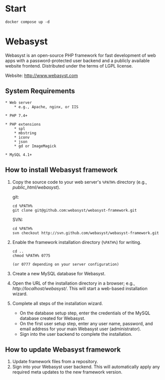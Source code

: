 # Start

```shell
docker compose up -d
```

# Webasyst #

Webasyst is an open-source PHP framework for fast development of web apps with a password-protected user backend and a publicly available website frontend.
Distributed under the terms of LGPL license.

Website: http://www.webasyst.com

## System Requirements ##

	* Web server
		* e.g., Apache, nginx, or IIS
		
	* PHP 7.4+
 
	* PHP extensions
		* spl
		* mbstring
		* iconv
		* json
		* gd or ImageMagick

	* MySQL 4.1+


## How to install Webasyst framework ##

1. Copy the source code to your web server's `%PATH%` directory (e.g., *public_html/webasyst*).

	git:
	```
	cd %PATH%
	git clone git@github.com:webasyst/webasyst-framework.git
	```

	SVN:
	```
	cd %PATH%
	svn checkout http://svn.github.com/webasyst/webasyst-framework.git
	```

2. Enable the framework installation directory (`%PATH%`) for writing.
	```
	cd ..
	chmod %PATH% 0775
	
	(or 0777 depending on your server configuration)
	```

3. Create a new MySQL database for Webasyst.

4. Open the URL of the installation directory in a browser; e.g., *http://localhost/webasyst/*. This will start a web-based installation wizard.

5. Complete all steps of the installation wizard.
    * On the database setup step, enter the credentials of the MySQL database created for Webasyst.
    * On the first user setup step, enter any user name, password, and email address for your main Webasyst user (administrator).
    * Sign into the user backend to complete the installation.

## How to update Webasyst framework ##

1. Update framework files from a repository.
2. Sign into your Webasyst user backend. This will automatically apply any required meta updates to the new framework version.
